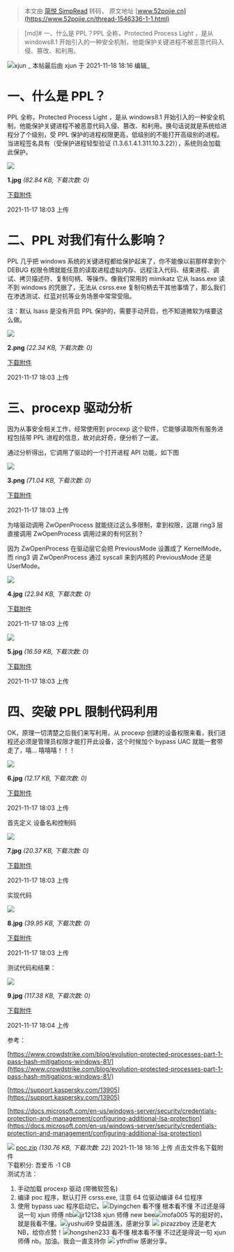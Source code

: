 > 本文由 [简悦 SimpRead](http://ksria.com/simpread/) 转码， 原文地址 [www.52pojie.cn](https://www.52pojie.cn/thread-1546336-1-1.html)

> [md]# 一、什么是 PPL？PPL 全称，Protected Process Light ，是从 windows8.1 开始引入的一种安全机制，他能保护关键进程不被恶意代码入侵、篡改、和利用。

![](https://avatar.52pojie.cn/data/avatar/000/19/56/71_avatar_middle.jpg)xjun _ 本帖最后由 xjun 于 2021-11-18 18:16 编辑_  

一、什么是 PPL？
==========

PPL 全称，Protected Process Light ，是从 windows8.1 开始引入的一种安全机制，他能保护关键进程不被恶意代码入侵、篡改、和利用。换句话说就是系统给进程分了个级别，受 PPL 保护的进程权限更高，低级别的不能打开高级别的进程。当进程签名具有（受保护进程轻型验证 (1.3.6.1.4.1.311.10.3.22)），系统则会加载此保护。

![](https://attach.52pojie.cn/forum/202111/17/180345v32p4dwzpyirwpow.jpg)

**1.jpg** _(82.84 KB, 下载次数: 0)_

[下载附件](forum.php?mod=attachment&aid=MjM0ODUwMXxlZjlkMjMzM3wxNjM3MzI1NzcyfDB8MTU0NjMzNg%3D%3D&nothumb=yes)

2021-11-17 18:03 上传

二、PPL 对我们有什么影响？
===============

PPL 几乎把 windows 系统的关键进程都给保护起来了，你不能像以前那样拿到个 DEBUG 权限令牌就能任意的读取进程虚拟内存、远程注入代码、结束进程、调试、拷贝描述符、复制句柄、等操作。像我们常用的 mimikatz 它从 lsass.exe 读不到 windows 的凭据了，无法从 csrss.exe 复制句柄去干其他事情了，那么我们在渗透测试、红蓝对抗等业务场景中常常受阻。

注：默认 lsass 是没有开启 PPL 保护的，需要手动开启，也不知道微软为啥要这么做。

![](https://attach.52pojie.cn/forum/202111/17/180347ymwu3i83vii3im43.png)

**2.png** _(22.34 KB, 下载次数: 0)_

[下载附件](forum.php?mod=attachment&aid=MjM0ODUwMnwwNGQyZGY3OXwxNjM3MzI1NzcyfDB8MTU0NjMzNg%3D%3D&nothumb=yes)

2021-11-17 18:03 上传

三、procexp 驱动分析
==============

因为从事安全相关工作，经常使用到 procexp 这个软件，它能够读取所有服务进程包括带 PPL 进程的信息，故对此好奇，便分析了一波。

通过分析得出，它调用了驱动的一个打开进程 API 功能，如下图

![](https://attach.52pojie.cn/forum/202111/17/180349dlm7sn29q1maz1sg.png)

**3.png** _(71.04 KB, 下载次数: 0)_

[下载附件](forum.php?mod=attachment&aid=MjM0ODUwM3xiZjFiNmI1N3wxNjM3MzI1NzcyfDB8MTU0NjMzNg%3D%3D&nothumb=yes)

2021-11-17 18:03 上传

为啥驱动调用 ZwOpenProcess 就能绕过这么多限制，拿到权限，这跟 ring3 层直接调用 ZwOpenProcess 调用过来的有何区别？

因为 ZwOpenProcess 在驱动层它会把 PreviousMode 设置成了 KernelMode，而 ring3 调 ZwOpenProcess 通过 syscall 来到内核的 PreviousMode 还是 UserMode。

![](https://attach.52pojie.cn/forum/202111/17/180351vjhi1124qifd7f1f.jpg)

**4.jpg** _(22.94 KB, 下载次数: 0)_

[下载附件](forum.php?mod=attachment&aid=MjM0ODUwNHxhOWE3MmZiY3wxNjM3MzI1NzcyfDB8MTU0NjMzNg%3D%3D&nothumb=yes)

2021-11-17 18:03 上传

![](https://attach.52pojie.cn/forum/202111/17/180353mxqjovk1ktprvtk1.jpg)

**5.jpg** _(16.59 KB, 下载次数: 0)_

[下载附件](forum.php?mod=attachment&aid=MjM0ODUwNXw0MjdlMTMyNXwxNjM3MzI1NzcyfDB8MTU0NjMzNg%3D%3D&nothumb=yes)

2021-11-17 18:03 上传

四、突破 PPL 限制代码利用
===============

OK，原理一切清楚之后我们来写利用，从 procexp 创建的设备权限来看，我们进程还必须是管理员权限才能打开此设备，这个时候加个 bypass UAC 就能一套带走了，嘻... 嘻嘻嘻！！！

![](https://attach.52pojie.cn/forum/202111/17/180355lz1sgwgw2x2x2xd1.jpg)

**6.jpg** _(12.17 KB, 下载次数: 0)_

[下载附件](forum.php?mod=attachment&aid=MjM0ODUwNnw5MzA4NjRjMnwxNjM3MzI1NzcyfDB8MTU0NjMzNg%3D%3D&nothumb=yes)

2021-11-17 18:03 上传

首先定义 设备名和控制码

![](https://attach.52pojie.cn/forum/202111/17/180357w56hz4rk3hksf3ks.jpg)

**7.jpg** _(20.37 KB, 下载次数: 0)_

[下载附件](forum.php?mod=attachment&aid=MjM0ODUwN3w0Y2ZiNzQ5NHwxNjM3MzI1NzcyfDB8MTU0NjMzNg%3D%3D&nothumb=yes)

2021-11-17 18:03 上传

实现代码

![](https://attach.52pojie.cn/forum/202111/17/180359j9ns5x7zmnnssanq.jpg)

**8.jpg** _(39.95 KB, 下载次数: 0)_

[下载附件](forum.php?mod=attachment&aid=MjM0ODUwOHxmNDI0YWJkNnwxNjM3MzI1NzcyfDB8MTU0NjMzNg%3D%3D&nothumb=yes)

2021-11-17 18:03 上传

测试代码和结果：

![](https://attach.52pojie.cn/forum/202111/17/180401ij6dgfh6zdjthtzz.jpg)

**9.jpg** _(117.38 KB, 下载次数: 0)_

[下载附件](forum.php?mod=attachment&aid=MjM0ODUwOXwxM2NiNmM3YXwxNjM3MzI1NzcyfDB8MTU0NjMzNg%3D%3D&nothumb=yes)

2021-11-17 18:04 上传

参考：

[https://www.crowdstrike.com/blog/evolution-protected-processes-part-1-pass-hash-mitigations-windows-81/](https://www.crowdstrike.com/blog/evolution-protected-processes-part-1-pass-hash-mitigations-windows-81/)

[https://support.kaspersky.com/13905](https://support.kaspersky.com/13905)

[https://docs.microsoft.com/en-us/windows-server/security/credentials-protection-and-management/configuring-additional-lsa-protection](https://docs.microsoft.com/en-us/windows-server/security/credentials-protection-and-management/configuring-additional-lsa-protection)

  
  
 ![](https://static.52pojie.cn/static/image/filetype/zip.gif) [poc.zip](forum.php?mod=attachment&aid=MjM0ODUxMHxkNDY5NmRhZXwxNjM3MzI1NzcyfDB8MTU0NjMzNg%3D%3D) _(130.76 KB, 下载次数: 22)_ 2021-11-18 18:16 上传 点击文件名下载附件  
下载积分: 吾爱币 -1 CB  
测试方法：  
1. 手动加载 procexp 驱动 (带微软签名)  
2. 编译 poc 程序，默认打开 csrss.exe, 注意 64 位驱动编译 64 位程序  
3. 使用 bypass uac 程序启动它。![](https://avatar.52pojie.cn/data/avatar/001/11/65/78_avatar_middle.jpg)Dyingchen 看不懂 根本看不懂 不过还是得说一句 xjun 师傅 nb![](https://www.52pojie.cn/uc_server/images/noavatar_middle.gif)jjr12138 xjun 师傅 new bee![](https://www.52pojie.cn/uc_server/images/noavatar_middle.gif)mofa005 写的挺好的，就是我看不懂。![](https://www.52pojie.cn/uc_server/images/noavatar_middle.gif)yushui69 受益匪浅，感谢分享 ![](https://avatar.52pojie.cn/data/avatar/000/99/27/39_avatar_middle.jpg) pizazzboy 还是老大 NB，给你点赞！![](https://www.52pojie.cn/uc_server/images/noavatar_middle.gif)hongshen233 看不懂 根本看不懂 不过还是得说一句 xjun 师傅 nb。加油。我会一直支持你 ![](https://avatar.52pojie.cn/data/avatar/000/80/17/56_avatar_middle.jpg) ytfrdfiw 感谢分享。